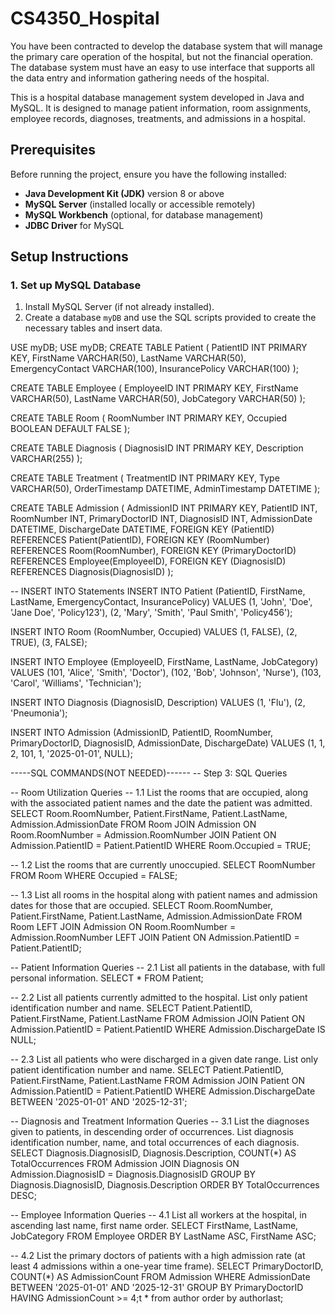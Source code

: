 # CS4350_Hospital
 You have been contracted to develop the database system that will manage the primary care operation of the hospital, but not the financial operation.  The database system must have an easy to use interface that supports all the data entry and information gathering needs of the hospital.

This is a hospital database management system developed in Java and MySQL. It is designed to manage patient information, room assignments, employee records, diagnoses, treatments, and admissions in a hospital.

## Prerequisites
Before running the project, ensure you have the following installed:
- **Java Development Kit (JDK)** version 8 or above
- **MySQL Server** (installed locally or accessible remotely)
- **MySQL Workbench** (optional, for database management)
- **JDBC Driver** for MySQL

## Setup Instructions

### 1. Set up MySQL Database
1. Install MySQL Server (if not already installed).
2. Create a database `myDB` and use the SQL scripts provided to create the necessary tables and insert data.


USE myDB;
USE myDB;
CREATE TABLE Patient (
    PatientID INT PRIMARY KEY,
    FirstName VARCHAR(50),
    LastName VARCHAR(50),
    EmergencyContact VARCHAR(100),
    InsurancePolicy VARCHAR(100)
);

CREATE TABLE Employee (
    EmployeeID INT PRIMARY KEY,
    FirstName VARCHAR(50),
    LastName VARCHAR(50),
    JobCategory VARCHAR(50)
);

CREATE TABLE Room (
    RoomNumber INT PRIMARY KEY,
    Occupied BOOLEAN DEFAULT FALSE
);

CREATE TABLE Diagnosis (
    DiagnosisID INT PRIMARY KEY,
    Description VARCHAR(255)
);

CREATE TABLE Treatment (
    TreatmentID INT PRIMARY KEY,
    Type VARCHAR(50),
    OrderTimestamp DATETIME,
    AdminTimestamp DATETIME
);

CREATE TABLE Admission (
    AdmissionID INT PRIMARY KEY,
    PatientID INT,
    RoomNumber INT,
    PrimaryDoctorID INT,
    DiagnosisID INT,
    AdmissionDate DATETIME,
    DischargeDate DATETIME,
    FOREIGN KEY (PatientID) REFERENCES Patient(PatientID),
    FOREIGN KEY (RoomNumber) REFERENCES Room(RoomNumber),
    FOREIGN KEY (PrimaryDoctorID) REFERENCES Employee(EmployeeID),
    FOREIGN KEY (DiagnosisID) REFERENCES Diagnosis(DiagnosisID)
);

-- INSERT INTO Statements
INSERT INTO Patient (PatientID, FirstName, LastName, EmergencyContact, InsurancePolicy)
VALUES 
    (1, 'John', 'Doe', 'Jane Doe', 'Policy123'),
    (2, 'Mary', 'Smith', 'Paul Smith', 'Policy456');

INSERT INTO Room (RoomNumber, Occupied)
VALUES 
    (1, FALSE), 
    (2, TRUE), 
    (3, FALSE);

INSERT INTO Employee (EmployeeID, FirstName, LastName, JobCategory)
VALUES 
    (101, 'Alice', 'Smith', 'Doctor'),
    (102, 'Bob', 'Johnson', 'Nurse'),
    (103, 'Carol', 'Williams', 'Technician');

INSERT INTO Diagnosis (DiagnosisID, Description)
VALUES 
    (1, 'Flu'),
    (2, 'Pneumonia');

INSERT INTO Admission (AdmissionID, PatientID, RoomNumber, PrimaryDoctorID, DiagnosisID, AdmissionDate, DischargeDate)
VALUES 
    (1, 1, 2, 101, 1, '2025-01-01', NULL);



-----SQL COMMANDS(NOT NEEDED)------
-- Step 3: SQL Queries

-- Room Utilization Queries
-- 1.1 List the rooms that are occupied, along with the associated patient names and the date the patient was admitted.
SELECT Room.RoomNumber, Patient.FirstName, Patient.LastName, Admission.AdmissionDate
FROM Room
JOIN Admission ON Room.RoomNumber = Admission.RoomNumber
JOIN Patient ON Admission.PatientID = Patient.PatientID
WHERE Room.Occupied = TRUE;

-- 1.2 List the rooms that are currently unoccupied.
SELECT RoomNumber
FROM Room
WHERE Occupied = FALSE;

-- 1.3 List all rooms in the hospital along with patient names and admission dates for those that are occupied.
SELECT Room.RoomNumber, Patient.FirstName, Patient.LastName, Admission.AdmissionDate
FROM Room
LEFT JOIN Admission ON Room.RoomNumber = Admission.RoomNumber
LEFT JOIN Patient ON Admission.PatientID = Patient.PatientID;

-- Patient Information Queries
-- 2.1 List all patients in the database, with full personal information.
SELECT * FROM Patient;

-- 2.2 List all patients currently admitted to the hospital. List only patient identification number and name.
SELECT Patient.PatientID, Patient.FirstName, Patient.LastName
FROM Admission
JOIN Patient ON Admission.PatientID = Patient.PatientID
WHERE Admission.DischargeDate IS NULL;

-- 2.3 List all patients who were discharged in a given date range. List only patient identification number and name.
SELECT Patient.PatientID, Patient.FirstName, Patient.LastName
FROM Admission
JOIN Patient ON Admission.PatientID = Patient.PatientID
WHERE Admission.DischargeDate BETWEEN '2025-01-01' AND '2025-12-31';

-- Diagnosis and Treatment Information Queries
-- 3.1 List the diagnoses given to patients, in descending order of occurrences. List diagnosis identification number, name, and total occurrences of each diagnosis.
SELECT Diagnosis.DiagnosisID, Diagnosis.Description, COUNT(*) AS TotalOccurrences
FROM Admission
JOIN Diagnosis ON Admission.DiagnosisID = Diagnosis.DiagnosisID
GROUP BY Diagnosis.DiagnosisID, Diagnosis.Description
ORDER BY TotalOccurrences DESC;

-- Employee Information Queries
-- 4.1 List all workers at the hospital, in ascending last name, first name order.
SELECT FirstName, LastName, JobCategory
FROM Employee
ORDER BY LastName ASC, FirstName ASC;

-- 4.2 List the primary doctors of patients with a high admission rate (at least 4 admissions within a one-year time frame).
SELECT PrimaryDoctorID, COUNT(*) AS AdmissionCount
FROM Admission
WHERE AdmissionDate BETWEEN '2025-01-01' AND '2025-12-31'
GROUP BY PrimaryDoctorID
HAVING AdmissionCount >= 4;t * from author order by authorlast;
